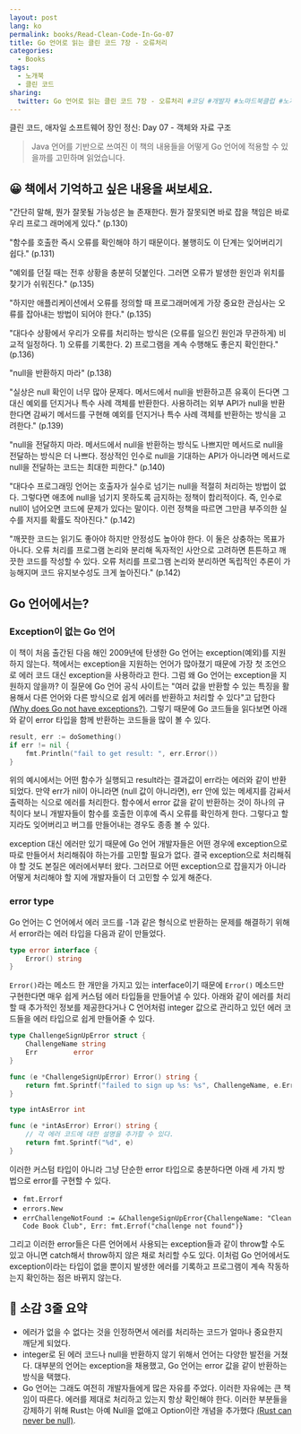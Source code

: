 ```yaml
---
layout: post
lang: ko
permalink: books/Read-Clean-Code-In-Go-07
title: Go 언어로 읽는 클린 코드 7장 - 오류처리
categories:
  - Books
tags:
  - 노개북
  - 클린 코드
sharing:
  twitter: Go 언어로 읽는 클린 코드 7장 - 오류처리 #코딩 #개발자 #노마드북클럽 #노개북
---
```


클린 코드, 애자일 소프트웨어 장인 정신: Day 07 - 객체와 자료 구조

> Java 언어를 기반으로 쓰여진 이 책의 내용들을 어떻게 Go 언어에 적용할 수 있을까를 고민하며 읽었습니다.

## 😀 책에서 기억하고 싶은 내용을 써보세요.

"간단히 말해, 뭔가 잘못될 가능성은 늘 존재한다. 뭔가 잘못되면 바로 잡을 책임은 바로 우리 프로그 래머에게 있다." (p.130)

"함수를 호출한 즉시 오류를 확인해야 하기 때문이다. 불행히도 이 단계는 잊어버리기 쉽다." (p.131)

"예외를 던질 때는 전후 상황을 충분히 덧붙인다. 그러면 오류가 발생한 원인과 위치를 찾기가 쉬워진다." (p.135)

"하지만 애플리케이션에서 오류를 정의할 때 프로그래머에게 가장 중요한 관심사는 오류를 잡아내는 방법이 되어야 한다." (p.135)

"대다수 상황에서 우리가 오류를 처리하는 방식은 (오류를 일으킨 원인과 무관하게) 비교적 일정하다. 1) 오류를 기록한다. 2) 프로그램을 계속 수행해도 좋은지 확인한다." (p.136)

"null을 반환하지 마라" (p.138)

"실상은 null 확인이 너무 많아 문제다. 메서드에서 null을 반환하고픈 유혹이 든다면 그 대신 예외를 던지거나 특수 사례 객체를 반환한다. 사용하려는 외부 API가 null을 반환 한다면 감싸기 메서드를 구현해 예외를 던지거나 특수 사례 객체를 반환하는 방식을 고려한다." (p.139)

"null을 전달하지 마라. 메서드에서 null을 반환하는 방식도 나쁘지만 메서드로 null을 전달하는 방식은 더 나쁘다. 정상적인 인수로 null을 기대하는 API가 아니라면 메서드로 null을 전달하는 코드는 최대한 피한다." (p.140)

"대다수 프로그래밍 언어는 호출자가 실수로 넘기는 null을 적절히 처리하는 방법이 없다. 그렇다면 애초에 null을 넘기지 못하도록 금지하는 정책이 합리적이다. 즉, 인수로 null이 넘어오면 코드에 문제가 있다는 말이다. 이런 정책을 따르면 그만큼 부주의한 실수를 저지를 확률도 작아진다." (p.142)

"깨끗한 코드는 읽기도 좋아야 하지만 안정성도 높아야 한다. 이 둘은 상충하는 목표가 아니다. 오류 처리를 프로그램 논리와 분리해 독자적인 사안으로 고려하면 튼튼하고 깨끗한 코드를 작성할 수 있다. 오류 처리를 프로그램 논리와 분리하면 독립적인 추론이 가능해지며 코드 유지보수성도 크게 높아진다." (p.142)

## Go 언어에서는?

### Exception이 없는 Go 언어

이 책이 처음 출간된 다음 해인 2009년에 탄생한 Go 언어는 exception(예외)를 지원하지 않는다. 책에서는 exception을 지원하는 언어가 많아졌기 때문에 가장 첫 조언으로 에러 코드 대신 exception을 사용하라고 한다. 그럼 왜 Go 언어는 exception을 지원하지 않을까? 이 질문에 Go 언어 공식 사이트는 "여러 값을 반환할 수 있는 특징을 활용해서 다른 언어와 다른 방식으로 쉽게 에러를 반환하고 처리할 수 있다"고 답한다 [(Why does Go not have exceptions?)](https://go.dev/doc/faq#exceptions). 그렇기 때문에 Go 코드들을 읽다보면 아래와 같이 error 타입을 함께 반환하는 코드들을 많이 볼 수 있다. 

```go
result, err := doSomething()
if err != nil {
    fmt.Println("fail to get result: ", err.Error())
}
```

위의 예시에서는 어떤 함수가 실행되고 result라는 결과값이 err라는 에러와 같이 반환되었다. 만약 err가 nil이 아니라면 (null 값이 아니라면), err 안에 있는 메세지를 감싸서 출력하는 식으로 에러를 처리한다. 함수에서 error 값을 같이 반환하는 것이 하나의 규칙이다 보니 개발자들이 함수를 호출한 이후에 즉시 오류를 확인하게 한다. 그렇다고 할 지라도 잊어버리고 버그를 만들어내는 경우도 종종 볼 수 있다.

exception 대신 에러만 있기 때문에 Go 언어 개발자들은 어떤 경우에 exception으로 따로 만들어서 처리해줘야 하는가를 고민할 필요가 없다. 결국 exception으로 처리해줘야 할 것도 본질은 에러에서부터 왔다. 그러므로 어떤 exception으로 잡을지가 아니라 어떻게 처리해야 할 지에 개발자들이 더 고민할 수 있게 해준다.

### error type

Go 언어는 C 언어에서 에러 코드를 -1과 같은 형식으로 반환하는 문제를 해결하기 위해서 error라는 에러 타입을 다음과 같이 만들었다.

```go
type error interface {
    Error() string
}
```

`Error()`라는 메소드 한 개만을 가지고 있는 interface이기 때문에 `Error()` 메소드만 구현한다면 매우 쉽게 커스텀 에러 타입들을 만들어낼 수 있다. 아래와 같이 에러를 처리할 때 추가적인 정보를 제공한다거나 C 언어처럼 integer 값으로 관리하고 있던 에러 코드들을 에러 타입으로 쉽게 만들어줄 수 있다.

```go
type ChallengeSignUpError struct {
    ChallengeName string
    Err         error
}

func (e *ChallengeSignUpError) Error() string {
    return fmt.Sprintf("failed to sign up %s: %s", ChallengeName, e.Err.Error())
}

type intAsError int

func (e *intAsError) Error() string {
    // 각 에러 코드에 대한 설명을 추가할 수 있다. 
    return fmt.Sprintf("%d", e)
}
```

이러한 커스텀 타입이 아니라 그냥 단순한 error 타입으로 충분하다면 아래 세 가지 방법으로 error를 구현할 수 있다.

- `fmt.Errorf`
- `errors.New`
- `errChallengeNotFound := &ChallengeSignUpError{ChallengeName: "Clean Code Book Club", Err: fmt.Errof("challenge not found")}`

그리고 이러한 error들은 다른 언어에서 사용되는 exception들과 같이 throw할 수도 있고 아니면 catch해서 throw하지 않은 채로 처리할 수도 있다. 이처럼 Go 언어에서도 exception이라는 타입이 없을 뿐이지 발생한 에러를 기록하고 프로그램이 계속 작동하는지 확인하는 점은 바뀌지 않는다.

## 👀 소감 3줄 요약
- 에러가 없을 수 없다는 것을 인정하면서 에러를 처리하는 코드가 얼마나 중요한지 깨닫게 되었다.
- integer로 된 에러 코드나 null을 반환하지 않기 위해서 언어는 다양한 발전을 거쳤다. 대부분의 언어는 exception을 채용했고, Go 언어는 error 값을 같이 반환하는 방식을 택했다. 
- Go 언어는 그래도 여전히 개발자들에게 많은 자유를 주었다. 이러한 자유에는 큰 책임이 따른다. 에러를 제대로 처리하고 있는지 항상 확인해야 한다. 이러한 부분들을 강제하기 위해 Rust는 아예 Null을 없애고 Option이란 개념을 추가했다 [(Rust can never be null)]("https://blog.knoldus.com/rust-can-never-be-null/").
